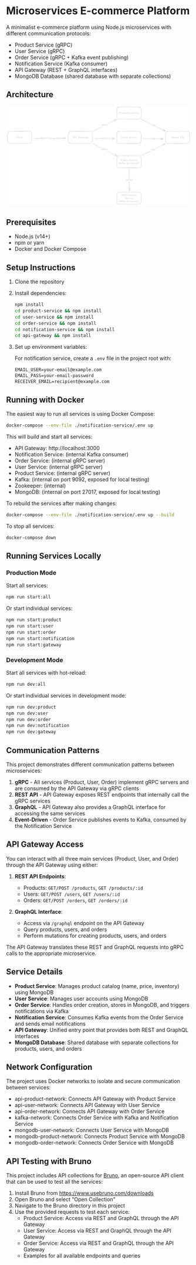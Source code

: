 # Microservices E-commerce Platform

A minimalist e-commerce platform using Node.js microservices with different communication protocols:

- Product Service (gRPC)
- User Service (gRPC)
- Order Service (gRPC + Kafka event publishing)
- Notification Service (Kafka consumer)
- API Gateway (REST + GraphQL interfaces)
- MongoDB Database (shared database with separate collections)

## Architecture

![Microservices Architecture](architecture.png)

## Prerequisites

- Node.js (v14+)
- npm or yarn
- Docker and Docker Compose

## Setup Instructions

1. Clone the repository
2. Install dependencies:

   ```bash
   npm install
   cd product-service && npm install
   cd user-service && npm install
   cd order-service && npm install
   cd notification-service && npm install
   cd api-gateway && npm install
   ```

3. Set up environment variables:

   For notification service, create a `.env` file in the project root with:

   ```
   EMAIL_USER=your-email@example.com
   EMAIL_PASS=your-email-password
   RECEIVER_EMAIL=recipient@example.com
   ```

## Running with Docker

The easiest way to run all services is using Docker Compose:

```bash
docker-compose --env-file ./notification-service/.env up
```

This will build and start all services:

- API Gateway: http://localhost:3000
- Notification Service: (internal Kafka consumer)
- Order Service: (internal gRPC server)
- User Service: (internal gRPC server)
- Product Service: (internal gRPC server)
- Kafka: (internal on port 9092, exposed for local testing)
- Zookeeper: (internal)
- MongoDB: (internal on port 27017, exposed for local testing)

To rebuild the services after making changes:

```bash
docker-compose --env-file ./notification-service/.env up --build
```

To stop all services:

```bash
docker-compose down
```

## Running Services Locally

### Production Mode

Start all services:

```bash
npm run start:all
```

Or start individual services:

```bash
npm run start:product
npm run start:user
npm run start:order
npm run start:notification
npm run start:gateway
```

### Development Mode

Start all services with hot-reload:

```bash
npm run dev:all
```

Or start individual services in development mode:

```bash
npm run dev:product
npm run dev:user
npm run dev:order
npm run dev:notification
npm run dev:gateway
```

## Communication Patterns

This project demonstrates different communication patterns between microservices:

1. **gRPC** - All services (Product, User, Order) implement gRPC servers and are consumed by the API Gateway via gRPC clients
2. **REST API** - API Gateway exposes REST endpoints that internally call the gRPC services
3. **GraphQL** - API Gateway also provides a GraphQL interface for accessing the same services
4. **Event-Driven** - Order Service publishes events to Kafka, consumed by the Notification Service

## API Gateway Access

You can interact with all three main services (Product, User, and Order) through the API Gateway using either:

1. **REST API Endpoints**:

   - Products: `GET/POST /products`, `GET /products/:id`
   - Users: `GET/POST /users`, `GET /users/:id`
   - Orders: `GET/POST /orders`, `GET /orders/:id`

2. **GraphQL Interface**:
   - Access via `/graphql` endpoint on the API Gateway
   - Query products, users, and orders
   - Perform mutations for creating products, users, and orders

The API Gateway translates these REST and GraphQL requests into gRPC calls to the appropriate microservice.

## Service Details

- **Product Service**: Manages product catalog (name, price, inventory) using MongoDB
- **User Service**: Manages user accounts using MongoDB
- **Order Service**: Handles order creation, stores in MongoDB, and triggers notifications via Kafka
- **Notification Service**: Consumes Kafka events from the Order Service and sends email notifications
- **API Gateway**: Unified entry point that provides both REST and GraphQL interfaces
- **MongoDB Database**: Shared database with separate collections for products, users, and orders

## Network Configuration

The project uses Docker networks to isolate and secure communication between services:

- api-product-network: Connects API Gateway with Product Service
- api-user-network: Connects API Gateway with User Service
- api-order-network: Connects API Gateway with Order Service
- kafka-network: Connects Order Service with Kafka and Notification Service
- mongodb-user-network: Connects User Service with MongoDB
- mongodb-product-network: Connects Product Service with MongoDB
- mongodb-order-network: Connects Order Service with MongoDB

## API Testing with Bruno

This project includes API collections for [Bruno](https://www.usebruno.com/), an open-source API client that can be used to test all the services:

1. Install Bruno from https://www.usebruno.com/downloads
2. Open Bruno and select "Open Collection"
3. Navigate to the Bruno directory in this project
4. Use the provided requests to test each service:
   - Product Service: Access via REST and GraphQL through the API Gateway
   - User Service: Access via REST and GraphQL through the API Gateway
   - Order Service: Access via REST and GraphQL through the API Gateway
   - Examples for all available endpoints and queries
